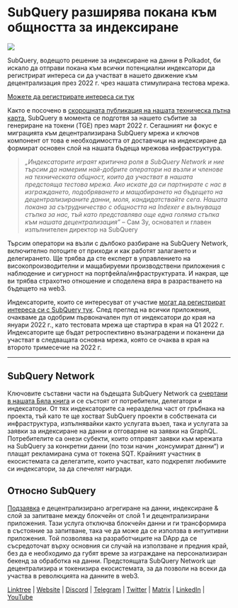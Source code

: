 # SubQuery разширява покана към общността за индексиране

![](https://miro.medium.com/max/1400/1*qa014uV1jHA2WTVhUadrdA.png)

SubQuery, водещото решение за индексиране на данни в Polkadot, би искало да отправи покана към всички потенциални индексатори да регистрират интереса си да участват в нашето движение към децентрализация през 2022 г. чрез нашата стимулирана тестова мрежа.

[Можете да регистрирате интереса си тук](https://forms.gle/RyXyhb8T9Gxkwi7R9)

Както е посочено в [скорошната публикация на нашата техническа пътна карта](https://subquery.medium.com/subquery-releases-technical-roadmap-2a3a383c49b), SubQuery в момента се подготвя за нашето събитие за генериране на токени (TGE) през март 2022 г. Сегашният ни фокус е миграцията към децентрализирана SubQuery мрежа и ключов компонент от това е необходимостта от доставчици на индексиране да формират основен слой на нашата бъдеща мрежова инфраструктура.

> _„Индексаторите играят критична роля в SubQuery Network и ние търсим да намерим най-добрите оператори на възли и членове на техническата общност, които да участват в нашата предстояща тестова мрежа. Ако искате да си партнирате с нас в изграждането, подобряването и мащабирането на бъдещето на децентрализираните данни, моля, кандидатствайте сега. Нашата покана за сътрудничество с общността на Indexer е вълнуваща стъпка за нас, тъй като представлява още една голяма стъпка към нашата децентрализация”_ – Сам Зу, основател и главен изпълнителен директор на SubQuery

Търсим оператори на възли с дълбоко разбиране на SubQuery Network, включително потоците от приходи и как работят залагането и делегирането. Ще трябва да сте експерт в управлението на високопроизводителни и мащабируеми производствени приложения с наблюдение и сигурност на портфейла/инфраструктурата. И накрая, ще ви трябва страхотно отношение и споделена вяра в разрастването на бъдещето на web3.

Индексаторите, които се интересуват от участие [могат да регистрират интереса си с SubQuery тук](https://forms.gle/RyXyhb8T9Gxkwi7R9). След преглед на всички приложения, очакваме да одобрим първоначален пул от индексатори до края на януари 2022 г., като тестовата мрежа ще стартира в края на Q1 2022 г. Индексаторите ще бъдат ретроспективно възнаградени и поканени да участват в следващата основна мрежа, която се очаква в края на второто тримесечие на 2022 г.

---

## SubQuery Network

Ключовите съставни части на бъдещата SubQuery Network са [очертани в нашата Бяла книга](https://static.subquery.network/whitepaper.pdf) и се състоят от потребители, делегатори и индексатори. От тях индексаторите са неразделна част от гръбнака на проекта, тъй като те ще хостват SubQuery проекти в собствената си инфраструктура, изпълнявайки както услугата възел, така и услугата за заявки за индексиране на данни и отговаряне на заявки на GraphQL. Потребителите са онези субекти, които отправят заявки към мрежата на SubQuery за конкретни данни (по този начин „консумират данни“) и плащат рекламирана сума от токена SQT. Крайният участник в екосистемата са делегатите, които участват, като подкрепят любимите си индексатори, за да спечелят награди.

## Относно SubQuery

[Подзаявка](https://subquery.network/) е децентрализирано агрегиране на данни, индексиране & слой за запитване между блокчейн от слой 1 и децентрализирани приложения. Тази услуга отключва блокчейн данни и ги трансформира в състояние за запитване, така че да може да се използва в интуитивни приложения. Той позволява на разработчиците на DApp да се съсредоточат върху основния си случай на използване и предния край, без да е необходимо да губят време за изграждане на персонализиран бекенд за обработка на данни. Предстоящата SubQuery Network ще децентрализира и токенизира екосистемата, за да позволи на всеки да участва в революцията на данните в web3.

​​[Linktree](https://linktr.ee/subquerynetwork)  |  [Website](https://subquery.network/)  |  [Discord](https://discord.com/invite/78zg8aBSMG)  |  [Telegram](https://t.me/subquerynetwork)  |  [Twitter](https://twitter.com/subquerynetwork)  |  [Matrix](https://matrix.to/#/#subquery:matrix.org)  |  [LinkedIn](https://www.linkedin.com/company/subquery)  |  [YouTube](https://www.youtube.com/channel/UCi1a6NUUjegcLHDFLr7CqLw)
